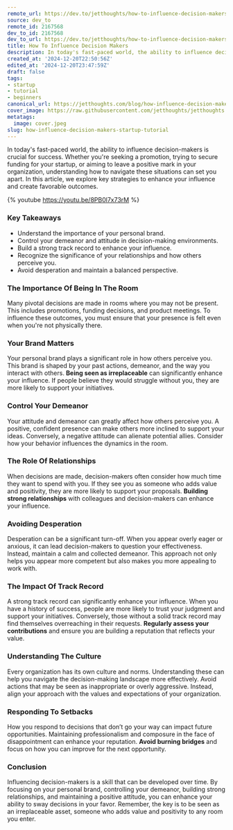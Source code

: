 ```yaml
---
remote_url: https://dev.to/jetthoughts/how-to-influence-decision-makers-1fmo
source: dev_to
remote_id: 2167568
dev_to_id: 2167568
dev_to_url: https://dev.to/jetthoughts/how-to-influence-decision-makers-1fmo
title: How To Influence Decision Makers
description: In today's fast-paced world, the ability to influence decision-makers is crucial for success. Whether...
created_at: '2024-12-20T22:50:56Z'
edited_at: '2024-12-20T23:47:59Z'
draft: false
tags:
- startup
- tutorial
- beginners
canonical_url: https://jetthoughts.com/blog/how-influence-decision-makers-startup-tutorial/
cover_image: https://raw.githubusercontent.com/jetthoughts/jetthoughts.github.io/master/content/blog/how-influence-decision-makers-startup-tutorial/cover.jpeg
metatags:
  image: cover.jpeg
slug: how-influence-decision-makers-startup-tutorial
---
```

In today's fast-paced world, the ability to influence decision-makers is crucial for success. Whether you're seeking a promotion, trying to secure funding for your startup, or aiming to leave a positive mark in your organization, understanding how to navigate these situations can set you apart. In this article, we explore key strategies to enhance your influence and create favorable outcomes.

{% youtube <https://youtu.be/8PB0l7x73rM> %}

### Key Takeaways

*   Understand the importance of your personal brand.
*   Control your demeanor and attitude in decision-making environments.
*   Build a strong track record to enhance your influence.
*   Recognize the significance of your relationships and how others perceive you.
*   Avoid desperation and maintain a balanced perspective.

### The Importance Of Being In The Room

Many pivotal decisions are made in rooms where you may not be present. This includes promotions, funding decisions, and product meetings. To influence these outcomes, you must ensure that your presence is felt even when you're not physically there.

### Your Brand Matters

Your personal brand plays a significant role in how others perceive you. This brand is shaped by your past actions, demeanor, and the way you interact with others. **Being seen as irreplaceable** can significantly enhance your influence. If people believe they would struggle without you, they are more likely to support your initiatives.

### Control Your Demeanor

Your attitude and demeanor can greatly affect how others perceive you. A positive, confident presence can make others more inclined to support your ideas. Conversely, a negative attitude can alienate potential allies. Consider how your behavior influences the dynamics in the room.

### The Role Of Relationships

When decisions are made, decision-makers often consider how much time they want to spend with you. If they see you as someone who adds value and positivity, they are more likely to support your proposals. **Building strong relationships** with colleagues and decision-makers can enhance your influence.

### Avoiding Desperation

Desperation can be a significant turn-off. When you appear overly eager or anxious, it can lead decision-makers to question your effectiveness. Instead, maintain a calm and collected demeanor. This approach not only helps you appear more competent but also makes you more appealing to work with.

### The Impact Of Track Record

A strong track record can significantly enhance your influence. When you have a history of success, people are more likely to trust your judgment and support your initiatives. Conversely, those without a solid track record may find themselves overreaching in their requests. **Regularly assess your contributions** and ensure you are building a reputation that reflects your value.

### Understanding The Culture

Every organization has its own culture and norms. Understanding these can help you navigate the decision-making landscape more effectively. Avoid actions that may be seen as inappropriate or overly aggressive. Instead, align your approach with the values and expectations of your organization.

### Responding To Setbacks

How you respond to decisions that don’t go your way can impact future opportunities. Maintaining professionalism and composure in the face of disappointment can enhance your reputation. **Avoid burning bridges** and focus on how you can improve for the next opportunity.

### Conclusion

Influencing decision-makers is a skill that can be developed over time. By focusing on your personal brand, controlling your demeanor, building strong relationships, and maintaining a positive attitude, you can enhance your ability to sway decisions in your favor. Remember, the key is to be seen as an irreplaceable asset, someone who adds value and positivity to any room you enter.
